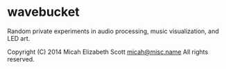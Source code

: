 wavebucket
==========

Random private experiments in audio processing, music visualization, and LED art.

Copyright (C) 2014 Micah Elizabeth Scott <micah@misc.name>
All rights reserved.

